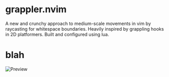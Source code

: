 # grappler.nvim

A new and crunchy approach to medium-scale movements in vim by raycasting for whitespace boundaries.
Heavily inspired by grappling hooks in 2D platformers. Built and configured using lua.

# blah

![Preview](https://kaelan.xyz/images/grappler.gif)

